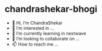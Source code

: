 # chandrashekar-bhogi
- 👋 Hi, I’m ChandraShekar
- 👀 I’m interested in ...
- 🌱 I’m currently learning in nextwave 
- 💞 I’m looking to collaborate on ...
- 📫 How to reach me ...
